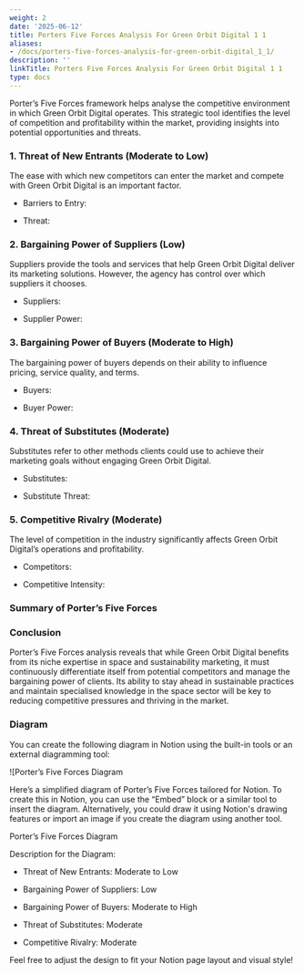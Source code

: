 ```yaml
---
weight: 2
date: '2025-06-12'
title: Porters Five Forces Analysis For Green Orbit Digital 1 1
aliases:
- /docs/porters-five-forces-analysis-for-green-orbit-digital_1_1/
description: ''
linkTitle: Porters Five Forces Analysis For Green Orbit Digital 1 1
type: docs
---
```


Porter’s Five Forces framework helps analyse the competitive environment in which Green Orbit Digital operates. This strategic tool identifies the level of competition and profitability within the market, providing insights into potential opportunities and threats.

### 1. Threat of New Entrants (Moderate to Low)

<!-- Unsupported block type: divider -->

The ease with which new competitors can enter the market and compete with Green Orbit Digital is an important factor.

- Barriers to Entry:

- Threat:

### 2. Bargaining Power of Suppliers (Low)

<!-- Unsupported block type: divider -->

Suppliers provide the tools and services that help Green Orbit Digital deliver its marketing solutions. However, the agency has control over which suppliers it chooses.

- Suppliers:

- Supplier Power:

### 3. Bargaining Power of Buyers (Moderate to High)

<!-- Unsupported block type: divider -->

The bargaining power of buyers depends on their ability to influence pricing, service quality, and terms.

- Buyers:

- Buyer Power:

### 4. Threat of Substitutes (Moderate)

<!-- Unsupported block type: divider -->

Substitutes refer to other methods clients could use to achieve their marketing goals without engaging Green Orbit Digital.

- Substitutes:

- Substitute Threat:

### 5. Competitive Rivalry (Moderate)

<!-- Unsupported block type: divider -->

The level of competition in the industry significantly affects Green Orbit Digital’s operations and profitability.

- Competitors:

- Competitive Intensity:

### Summary of Porter’s Five Forces

<!-- Unsupported block type: table -->

### Conclusion

Porter’s Five Forces analysis reveals that while Green Orbit Digital benefits from its niche expertise in space and sustainability marketing, it must continuously differentiate itself from potential competitors and manage the bargaining power of clients. Its ability to stay ahead in sustainable practices and maintain specialised knowledge in the space sector will be key to reducing competitive pressures and thriving in the market.

<!-- Unsupported block type: divider -->

### Diagram

You can create the following diagram in Notion using the built-in tools or an external diagramming tool:

![Porter’s Five Forces Diagram

Here’s a simplified diagram of Porter’s Five Forces tailored for Notion. To create this in Notion, you can use the “Embed” block or a similar tool to insert the diagram. Alternatively, you could draw it using Notion's drawing features or import an image if you create the diagram using another tool.

<!-- Unsupported block type: divider -->

Porter’s Five Forces Diagram

<!-- Unsupported block type: code -->

Description for the Diagram:

- Threat of New Entrants: Moderate to Low

- Bargaining Power of Suppliers: Low

- Bargaining Power of Buyers: Moderate to High

- Threat of Substitutes: Moderate

- Competitive Rivalry: Moderate

<!-- Unsupported block type: divider -->

Feel free to adjust the design to fit your Notion page layout and visual style!
